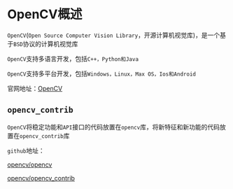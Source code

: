 
# OpenCV概述

`OpenCV`(`Open Source Computer Vision Library`，开源计算机视觉库)，是一个基于`BSD`协议的计算机视觉库

`OpenCV`支持多语言开发，包括`C++，Python和Java`

`OpenCV`支持多平台开发，包括`Windows，Linux，Max OS，Ios和Android`

官网地址：[OpenCV](https://opencv.org/)

## `opencv_contrib`

`OpenCV`将稳定功能和`API`接口的代码放置在`opencv`库，将新特征和新功能的代码放置在`opencv_contrib`库

`github`地址：

[opencv/opencv](https://github.com/opencv/opencv)

[opencv/opencv_contrib](https://github.com/opencv/opencv_contrib)
